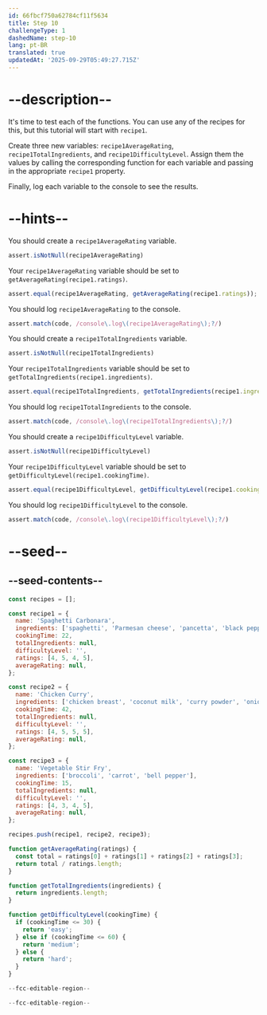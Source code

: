 ```yaml
---
id: 66fbcf750a62784cf11f5634
title: Step 10
challengeType: 1
dashedName: step-10
lang: pt-BR
translated: true
updatedAt: '2025-09-29T05:49:27.715Z'
---
```


# --description--

It's time to test each of the functions. You can use any of the recipes for this, but this tutorial will start with `recipe1`.

Create three new variables: `recipe1AverageRating`, `recipe1TotalIngredients`, and `recipe1DifficultyLevel`. Assign them the values by calling the corresponding function for each variable and passing in the appropriate `recipe1` property.

Finally, log each variable to the console to see the results.

# --hints--

You should create a `recipe1AverageRating` variable.

```js
assert.isNotNull(recipe1AverageRating)
```

Your `recipe1AverageRating` variable should be set to `getAverageRating(recipe1.ratings)`.

```js
assert.equal(recipe1AverageRating, getAverageRating(recipe1.ratings));
```

You should log `recipe1AverageRating` to the console.

```js
assert.match(code, /console\.log\(recipe1AverageRating\);?/)
```

You should create a `recipe1TotalIngredients` variable.

```js
assert.isNotNull(recipe1TotalIngredients)
```

Your `recipe1TotalIngredients` variable should be set to `getTotalIngredients(recipe1.ingredients)`.

```js
assert.equal(recipe1TotalIngredients, getTotalIngredients(recipe1.ingredients));
```

You should log `recipe1TotalIngredients` to the console.

```js
assert.match(code, /console\.log\(recipe1TotalIngredients\);?/)
```

You should create a `recipe1DifficultyLevel` variable.

```js
assert.isNotNull(recipe1DifficultyLevel)
```

Your `recipe1DifficultyLevel` variable should be set to `getDifficultyLevel(recipe1.cookingTime)`.

```js
assert.equal(recipe1DifficultyLevel, getDifficultyLevel(recipe1.cookingTime));
```

You should log `recipe1DifficultyLevel` to the console.

```js
assert.match(code, /console\.log\(recipe1DifficultyLevel\);?/)
```

# --seed--

## --seed-contents--

```js
const recipes = [];

const recipe1 = {
  name: 'Spaghetti Carbonara',
  ingredients: ['spaghetti', 'Parmesan cheese', 'pancetta', 'black pepper'],
  cookingTime: 22,
  totalIngredients: null,
  difficultyLevel: '',
  ratings: [4, 5, 4, 5],
  averageRating: null,
};

const recipe2 = {
  name: 'Chicken Curry',
  ingredients: ['chicken breast', 'coconut milk', 'curry powder', 'onion', 'garlic'],
  cookingTime: 42,
  totalIngredients: null,
  difficultyLevel: '',
  ratings: [4, 5, 5, 5],
  averageRating: null,
};

const recipe3 = {
  name: 'Vegetable Stir Fry',
  ingredients: ['broccoli', 'carrot', 'bell pepper'],
  cookingTime: 15,
  totalIngredients: null,
  difficultyLevel: '',
  ratings: [4, 3, 4, 5],
  averageRating: null,
};

recipes.push(recipe1, recipe2, recipe3);

function getAverageRating(ratings) {
  const total = ratings[0] + ratings[1] + ratings[2] + ratings[3];
  return total / ratings.length;
}

function getTotalIngredients(ingredients) {
  return ingredients.length;
}

function getDifficultyLevel(cookingTime) {
  if (cookingTime <= 30) {
    return 'easy';
  } else if (cookingTime <= 60) {
    return 'medium';
  } else {
    return 'hard';
  }
}

--fcc-editable-region--

--fcc-editable-region--
```
